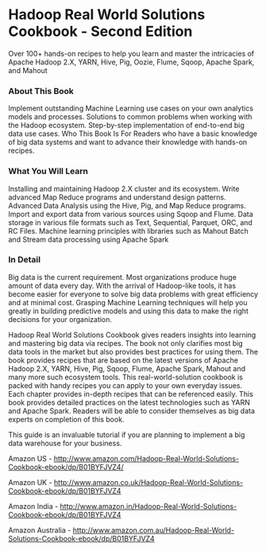 # Hadoop Real World Solutions Cookbook - Second Edition

Over 100+ hands-on recipes to help you learn and master the intricacies of Apache Hadoop 2.X, YARN, Hive, Pig, Oozie, Flume, Sqoop, Apache Spark, and Mahout

### About This Book
Implement outstanding Machine Learning use cases on your own analytics models and processes.
Solutions to common problems when working with the Hadoop ecosystem.
Step-by-step implementation of end-to-end big data use cases.
Who This Book Is For
Readers who have a basic knowledge of big data systems and want to advance their knowledge with hands-on recipes.

### What You Will Learn
Installing and maintaining Hadoop 2.X cluster and its ecosystem.
Write advanced Map Reduce programs and understand design patterns.
Advanced Data Analysis using the Hive, Pig, and Map Reduce programs.
Import and export data from various sources using Sqoop and Flume.
Data storage in various file formats such as Text, Sequential, Parquet, ORC, and RC Files.
Machine learning principles with libraries such as Mahout
Batch and Stream data processing using Apache Spark

### In Detail
Big data is the current requirement. Most organizations produce huge amount of data every day. With the arrival of Hadoop-like tools, it has become easier for everyone to solve big data problems with great efficiency and at minimal cost. Grasping Machine Learning techniques will help you greatly in building predictive models and using this data to make the right decisions for your organization.

Hadoop Real World Solutions Cookbook gives readers insights into learning and mastering big data via recipes. The book not only clarifies most big data tools in the market but also provides best practices for using them. The book provides recipes that are based on the latest versions of Apache Hadoop 2.X, YARN, Hive, Pig, Sqoop, Flume, Apache Spark, Mahout and many more such ecosystem tools. This real-world-solution cookbook is packed with handy recipes you can apply to your own everyday issues. Each chapter provides in-depth recipes that can be referenced easily. This book provides detailed practices on the latest technologies such as YARN and Apache Spark. Readers will be able to consider themselves as big data experts on completion of this book.

This guide is an invaluable tutorial if you are planning to implement a big data warehouse for your business.

Amazon US - http://www.amazon.com/Hadoop-Real-World-Solutions-Cookbook-ebook/dp/B01BYFJVZ4/

Amazon UK - http://www.amazon.co.uk/Hadoop-Real-World-Solutions-Cookbook-ebook/dp/B01BYFJVZ4

Amazon India - http://www.amazon.in/Hadoop-Real-World-Solutions-Cookbook-ebook/dp/B01BYFJVZ4

Amazon Australia - http://www.amazon.com.au/Hadoop-Real-World-Solutions-Cookbook-ebook/dp/B01BYFJVZ4
